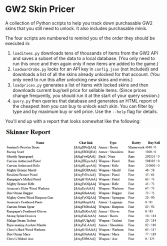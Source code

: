 # GW2 Skin Pricer

A collection of Python scripts to help you track down purchasable GW2 skins that you still need to unlock. It also includes purchasable minis.

The four scripts are numbered to remind you of the order they should be executed in:

1. `loaditems.py` downloads tens of thousands of items from the GW2 API and saves a subset of the data to a local database. (You only need to run this once and then again only if new items are added to the game.)
2. `loadwardrobe.py` looks for an API key in `config.json` (not included) and downloads a list of all the skins already unlocked for that account. (You only need to run this after unlocking new skins and minis.)
3. `loadprices.py` generates a list of items with locked skins and then downloads current buy/sell price for sellable items. (Since prices change frequently, you should run it at the start of your query session.)
4. `query.py` then queries that database and generates an HTML report of the cheapest item you can buy to unlock each skin. You can filter by type  and by maximum buy or sell price. Use the `--help` flag for details.

You'll end up with a report that looks somewhat like the following:

![Screenshot of sample report](screen.png "Screenshot of sample report")
